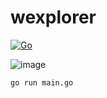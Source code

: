 # wexplorer

[![Go](https://github.com/ricardomaia/wexplorer/actions/workflows/go.yml/badge.svg)](https://github.com/ricardomaia/wexplorer/actions/workflows/go.yml)

![image](https://github.com/ricardomaia/wexplorer/assets/1353811/4f021645-59fc-455e-b514-b040adc4ddb2)

```console
go run main.go
```
